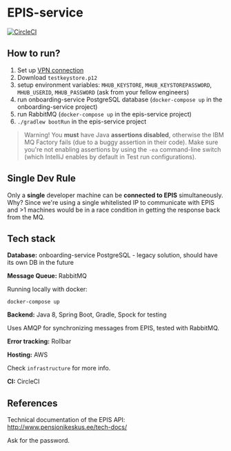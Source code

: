 # EPIS-service

[![CircleCI](https://circleci.com/gh/TulevaEE/epis-service/tree/master.svg?style=shield)](https://circleci.com/gh/TulevaEE/epis-service/tree/master)

## How to run?

1. Set up [VPN connection](https://github.com/TulevaEE/tuleva-vpn#openvpn-client-setup)
1. Download `testkeystore.p12`
1. setup environment variables: `MHUB_KEYSTORE`, `MHUB_KEYSTOREPASSWORD`, `MHUB_USERID`, `MHUB_PASSWORD` (ask from your fellow engineers)
1. run onboarding-service PostgreSQL database (`docker-compose up`  in the onboarding-service project)
1. run RabbitMQ (`docker-compose up` in the epis-service project)
1. `./gradlew bootRun` in the epis-service project

> Warning! You __must__ have Java __assertions disabled__, otherwise the IBM MQ Factory fails (due to a buggy assertion in their code). Make sure you're not enabling assertions by using the `-ea` command-line switch (which IntelliJ enables by default in Test run configurations).

## Single Dev Rule

Only a __single__ developer machine can be __connected to EPIS__ simultaneously. Why? Since we're using a single whitelisted IP to communicate with EPIS and >1 machines would be in a race condition in getting the response back from the MQ.

## Tech stack

**Database:**
onboarding-service PostgreSQL - legacy solution, should have its own DB in the future

**Message Queue:**
RabbitMQ

Running locally with docker:
```
docker-compose up
```

**Backend:**
Java 8, Spring Boot, Gradle, Spock for testing

Uses AMQP for synchronizing messages from EPIS, tested with RabbitMQ.

**Error tracking:**
Rollbar

**Hosting:**
AWS

Check `infrastructure` for more info.

**CI:**
CircleCI

## References

Technical documentation of the EPIS API: http://www.pensionikeskus.ee/tech-docs/

Ask for the password.
